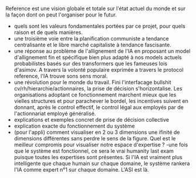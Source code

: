 Reference est une vision globale et totale sur l'état actuel du monde et sur la façon dont on peut l'organiser pour le futur.
- quels sont les valeurs fondamentales portées par ce projet, pour quels raison et de quels manières.
- une troisième voie entre la planification communiste a tendance centralisante et le libre marché capitaliste à tendance fascisante.
- une réponse au problème de l'allignement de l'IA en proposant un model d'allignement fin et spécifique bien plus adapté à nos models actuels probabilistes basés sur des transformers que les fameuses lois d'asimov. A travers la volonté populaire exprimée a travers le protocol reference, l'IA trouve sons sens moral.
- une révolution pour le monde du travail. Fini l'interfacage bullshit cv/rh/hierarchie/actionnaires, la prise de décision s'horizontalise. Les organisations adoptant ce fonctionnement marchent mieux que les vielles structures et pour parachever le bordel, les incentives suivent en donnant, après le control effectif, le control légal aux employés par de l'actionnariat employé généralisé.
- explications et exemples concret de prise de décision collective
- explication exacte du fonctionnement du système
- (pour l'appli) comment visualiser en 2 ou 3 dimensions une ifinité de dimensions différentes sans perdre le sens de la figure. Quel est le meilleur compromis pour visualiser notre espace d'expertise ?
-une fois que le système est fonctionnel, ce sera le vrai humanity last exam puisque toutes les expertises sont présentes. Si l'IA est vraiment plus intelligente que chaque humain sur chaque domaine, le système rankera l'IA comme expert n°1 sur chaque domaine. L'ASI est là.
